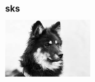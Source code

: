 # sks

![강아지 사진](https://github.com/kimjiwoo0707/sks/blob/main/%EC%82%AC%EC%A7%84%20%EC%A0%80%EC%9E%A5.jpg)
